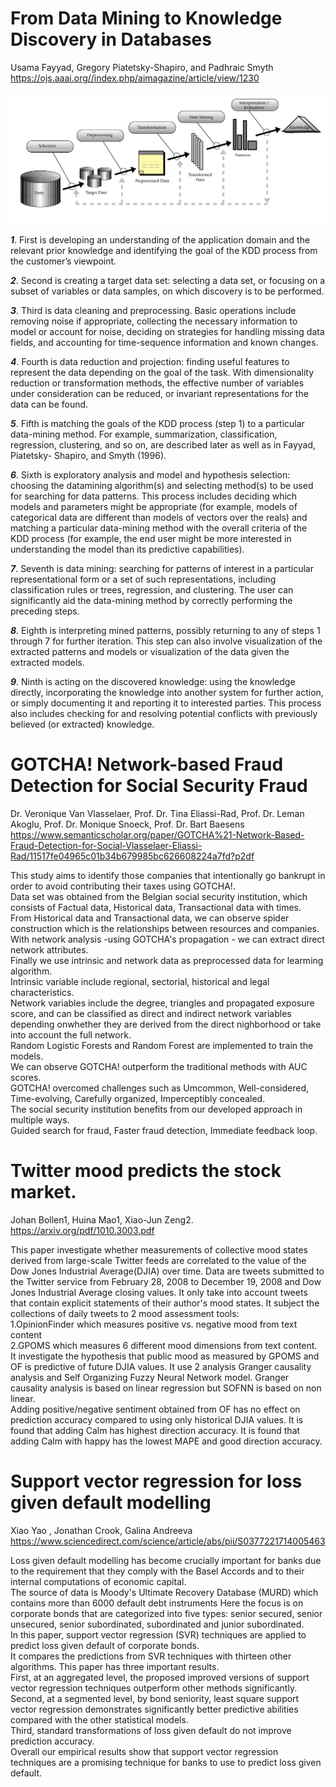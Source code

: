 # From Data Mining to Knowledge Discovery in Databases
Usama Fayyad, Gregory Piatetsky-Shapiro, and Padhraic Smyth<br>
https://ojs.aaai.org//index.php/aimagazine/article/view/1230

![KDD_Process](./image/KDD_Process.png)

*__1__*. First is developing an understanding of the application domain and the relevant prior knowledge and identifying the goal of the KDD process from the customer’s viewpoint.

*__2__*. Second is creating a target data set: selecting a data set, or focusing on a subset of variables or data samples, on which discovery is to be performed.

*__3__*. Third is data cleaning and preprocessing. Basic operations include removing noise if appropriate, collecting the necessary information to model or account for noise, deciding
on strategies for handling missing data fields, and accounting for time-sequence information and known changes.

*__4__*. Fourth is data reduction and projection: finding useful features to represent the data depending on the goal of the task. With dimensionality reduction or transformation methods, the effective number of variables under consideration can be reduced, or invariant representations for the data can be found.

*__5__*. Fifth is matching the goals of the KDD process (step 1) to a particular data-mining method. For example, summarization, classification, regression, clustering, and so on, are described later as well as in Fayyad, Piatetsky- Shapiro, and Smyth (1996).

*__6__*. Sixth is exploratory analysis and model and hypothesis selection: choosing the datamining algorithm(s) and selecting method(s) to be used for searching for data patterns. This process includes deciding which models and parameters might be appropriate (for example, models of categorical data are different than models of vectors over the reals) and matching a particular data-mining method with the overall criteria of the KDD process (for example, the end user might be more interested in understanding the model than its predictive capabilities).

*__7__*. Seventh is data mining: searching for patterns of interest in a particular representational form or a set of such representations, including classification rules or trees, regression, and clustering. The user can significantly aid the data-mining method by correctly performing the preceding steps.

*__8__*. Eighth is interpreting mined patterns, possibly returning to any of steps 1 through 7 for further iteration. This step can also involve visualization of the extracted patterns and models or visualization of the data given the extracted models.

*__9__*. Ninth is acting on the discovered knowledge: using the knowledge directly, incorporating the knowledge into another system for further action, or simply documenting it and reporting it to interested parties. This process also includes checking for and resolving potential conflicts with previously believed (or extracted) knowledge.


# GOTCHA! Network-based Fraud Detection for Social Security Fraud
Dr. Veronique Van Vlasselaer, Prof. Dr. Tina Eliassi-Rad, Prof. Dr. Leman Akoglu, Prof. Dr. Monique Snoeck, Prof. Dr. Bart Baesens<br>
https://www.semanticscholar.org/paper/GOTCHA%21-Network-Based-Fraud-Detection-for-Social-Vlasselaer-Eliassi-Rad/11517fe04965c01b34b679985bc626608224a7fd?p2df

This study aims to identify those companies that intentionally go bankrupt in order to avoid contributing their taxes using GOTCHA!.<br>
Data set was obtained from the Belgian social security institution, which consists of Factual data, Historical data, Transactional data with times.<br>
From Historical data and Transactional data, we can observe spider construction which is the relationships between resources and companies.<br>
With network analysis -using GOTCHA's propagation - we can extract direct network attributes.<br>
Finally we use intrinsic and network data as preprocessed data for learming algorithm.<br>
Intrinsic variable include regional, sectorial, historical and legal characteristics.<br>
Network variables include the degree, triangles and propagated exposure score, and can be classified as direct and indirect network variables depending onwhether they are 
derived from the direct nighborhood or take into account the full network.<br>
Random Logistic Forests and Random Forest are implemented to train the models.<br>
We can observe GOTCHA! outperform the traditional methods with AUC scores.<br>
GOTCHA! overcomed challenges such as Umcommon, Well-considered, Time-evolving, Carefully organized, Imperceptibly concealed.<br>
The social security institution benefits from our developed approach in multiple ways.<br>
Guided search for fraud, Faster fraud detection, Immediate feedback loop.<br>

# Twitter mood predicts the stock market.
Johan Bollen1, Huina Mao1, Xiao-Jun Zeng2.<br>
https://arxiv.org/pdf/1010.3003.pdf

This paper investigate whether measurements of collective mood states derived from large-scale Twitter feeds are correlated to the value of the Dow Jones Industrial Average(DJIA) over time.
Data are tweets submitted to the Twitter service from February 28, 2008 to December 19, 2008 and Dow Jones Industrial Average closing values.
It only take into account tweets that contain explicit statements of their author's mood states.
It subject the collections of daily tweets to 2 mood assessment tools:<br>
1.OpinionFinder which measures positive vs. negative mood from text content<br>
2.GPOMS which measures 6 different mood dimensions from text content.<br>
It investigate the hypothesis that public mood as measured by GPOMS and OF is predictive of future DJIA values.
It use 2 analysis Granger causality analysis and Self Organizing Fuzzy Neural Network model.
Granger causality analysis is based on linear regression but SOFNN is based on non linear.<br>
Adding positive/negative sentiment obtained from OF has no effect on prediction accuracy compared to using only historical DJIA values.
It is found that adding Calm has highest direction accuracy.
It is found that adding Calm with happy has the lowest MAPE and good direction accuracy.


# Support vector regression for loss given default modelling
Xiao Yao , Jonathan Crook, Galina Andreeva<br>
https://www.sciencedirect.com/science/article/abs/pii/S0377221714005463

Loss given default modelling has become crucially important for banks due to the requirement that they comply with the Basel Accords and to their internal computations of economic capital.<br>
The source of data is Moody's Ultimate Recovery Database (MURD) which contains more than 6000 default debt instruments
Here the focus is on corporate bonds that are categorized into five types: senior secured, senior unsecured,
senior subordinated, subordinated and junior subordinated.<br>
In this paper, support vector regression (SVR) techniques are applied to predict loss given default of corporate bonds.<br>
It compares the predictions from SVR techniques with thirteen other algorithms. This paper has three important results.<br> First, at an aggregated level, the proposed
improved versions of support vector regression techniques outperform other methods significantly.<br>
Second, at a segmented level, by bond seniority, least square support vector regression
demonstrates significantly better predictive abilities compared with the other statistical models. <br>
Third, standard transformations of loss given default do not improve prediction accuracy. <br>
Overall our empirical results show that support vector regression techniques are a promising technique for banks to use to predict loss given default.
